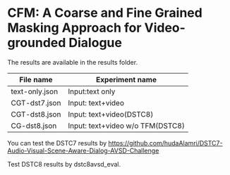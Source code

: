 # CFM: A Coarse and Fine Grained Masking Approach for Video-grounded Dialogue

The results are available in the results folder.

| File name      | Experiment name                  |
| -------------- | -------------------------------- |
| text-only.json | Input:text only                  |
| CGT-dst7.json  | Input: text+video                |
| CGT-dst8.json  | Input: text+video(DSTC8)         |
| CG-dst8.json   | Input: text+video w/o TFM(DSTC8) |

You can test the DSTC7 results by https://github.com/hudaAlamri/DSTC7-Audio-Visual-Scene-Aware-Dialog-AVSD-Challenge

Test DSTC8 results by dstc8avsd_eval.
